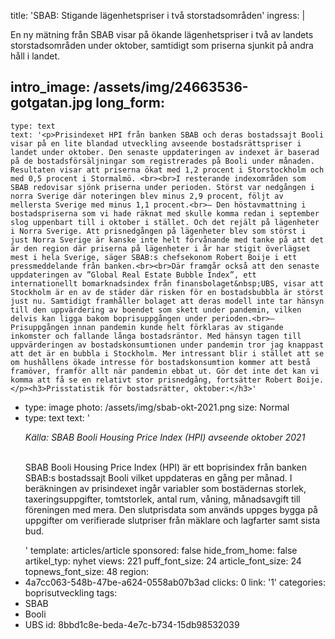 title: 'SBAB: Stigande lägenhetspriser i två storstadsområden'
ingress: |
  <p>En ny mätning från SBAB visar på ökande lägenhetspriser i två av landets storstadsområden under oktober, samtidigt som priserna sjunkit på andra håll i landet.
  </p>
  
intro_image: /assets/img/24663536-gotgatan.jpg
long_form:
  -
    type: text
    text: '<p>Prisindexet HPI från banken SBAB och deras bostadssajt Booli visar på en lite blandad utveckling avseende bostadsrättspriser i landet under oktober. Den senaste uppdateringen av indexet är baserad på de bostadsförsäljningar som registrerades på Booli under månaden. Resultaten visar att priserna ökat med 1,2 procent i Storstockholm och med 0,5 procent i Stormalmö. <br><br>I resterande indexområden som SBAB redovisar sjönk priserna under perioden. Störst var nedgången i norra Sverige där noteringen blev minus 2,9 procent, följt av mellersta Sverige med minus 1,1 procent.<br>– Den höstavmattning i bostadspriserna som vi hade räknat med skulle komma redan i september slog uppenbart till i oktober i stället. Och det rejält på lägenheter i Norra Sverige. Att prisnedgången på lägenheter blev som störst i just Norra Sverige är kanske inte helt förvånande med tanke på att det är den region där priserna på lägenheter i år har stigit överlägset mest i hela Sverige, säger SBAB:s chefsekonom Robert Boije i ett pressmeddelande från banken.<br><br>Där framgår också att den senaste uppdateringen av ”Global Real Estate Bubble Index”, ett internationellt bomarknadsindex från finansbolaget&nbsp;UBS, visar att Stockholm är en av de städer där risken för en bostadsbubbla är störst just nu. Samtidigt framhåller bolaget att deras modell inte tar hänsyn till den uppvärdering av boendet som skett under pandemin, vilken delvis kan ligga bakom boprisuppgången under perioden.<br>– Prisuppgången innan pandemin kunde helt förklaras av stigande inkomster och fallande långa bostadsräntor. Med hänsyn tagen till uppvärderingen av bostadskonsumtionen under pandemin tror jag knappast att det är en bubbla i Stockholm. Mer intressant blir i stället att se om hushållens ökade intresse för bostadskonsumtion kommer att bestå framöver, framför allt när pandemin ebbat ut. Gör det inte det kan vi komma att få se en relativt stor prisnedgång, fortsätter Robert Boije.</p><h3>Prisstatistik för bostadsrätter, oktober:</h3>'
  -
    type: image
    photo: /assets/img/sbab-okt-2021.png
    size: Normal
  -
    type: text
    text: '<p><i>Källa: SBAB Booli Housing Price Index (HPI) avseende oktober 2021</i></p><p><br>SBAB Booli Housing Price Index (HPI) är ett boprisindex från banken SBAB:s bostadssajt Booli vilket uppdateras en gång per månad. I beräkningen av prisindexet ingår variabler som bostädernas storlek, taxeringsuppgifter, tomtstorlek, antal rum, våning, månadsavgift till föreningen med mera. Den slutprisdata som används uppges bygga på uppgifter om verifierade slutpriser från mäklare och lagfarter samt sista bud.&nbsp; &nbsp;</p>'
template: articles/article
sponsored: false
hide_from_home: false
artikel_typ: nyhet
views: 221
puff_font_size: 24
article_font_size: 24
topnews_font_size: 48
region:
  - 4a7cc063-548b-47be-a624-0558ab07b3ad
clicks: 0
link: '1'
categories: boprisutveckling
tags:
  - SBAB
  - Booli
  - UBS
id: 8bbd1c8e-beda-4e7c-b734-15db98532039
